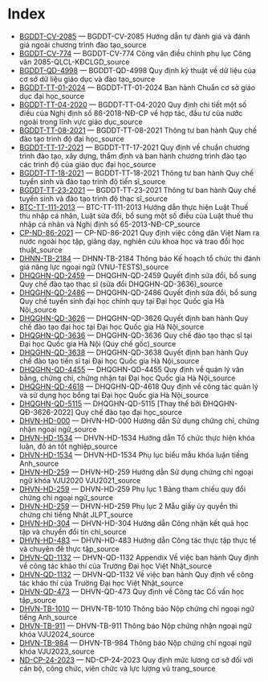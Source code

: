 # Index

- [BGDDT-CV-2085](BGDDT-CV-2085%20H%C6%B0%E1%BB%9Bng%20d%E1%BA%ABn%20t%E1%BB%B1%20%C4%91%C3%A1nh%20gi%C3%A1%20v%C3%A0%20%C4%91%C3%A1nh%20gi%C3%A1%20ngo%C3%A0i%20ch%C6%B0%C6%A1ng%20tr%C3%ACnh%20%C4%91%C3%A0o%20t%E1%BA%A1o_source.md) — BGDDT-CV-2085 Hướng dẫn tự đánh giá và đánh giá ngoài chương trình đào tạo_source
- [BGDDT-CV-774](BGDDT-CV-774%20C%C3%B4ng%20v%C4%83n%20%C4%91i%E1%BB%81u%20ch%E1%BB%89nh%20ph%E1%BB%A5%20l%E1%BB%A5c%20C%C3%B4ng%20v%C4%83n%202085-QLCL-K%C4%90CLGD_source.md) — BGDDT-CV-774 Công văn điều chỉnh phụ lục Công văn 2085-QLCL-KĐCLGD_source
- [BGDDT-QD-4998](BGDDT-QD-4998%20Quy%20%C4%91%E1%BB%8Bnh%20k%E1%BB%B9%20thu%E1%BA%ADt%20v%E1%BB%81%20d%E1%BB%AF%20li%E1%BB%87u%20c%E1%BB%A7a%20c%C6%A1%20s%E1%BB%9F%20d%E1%BB%AF%20li%E1%BB%87u%20gi%C3%A1o%20d%E1%BB%A5c%20v%C3%A0%20%C4%91%C3%A0o%20t%E1%BA%A1o_source.md) — BGDDT-QD-4998 Quy định kỹ thuật về dữ liệu của cơ sở dữ liệu giáo dục và đào tạo_source
- [BGDDT-TT-01-2024](BGDDT-TT-01-2024%20Ban%20h%C3%A0nh%20Chu%E1%BA%A9n%20c%C6%A1%20s%E1%BB%9F%20gi%C3%A1o%20d%E1%BB%A5c%20%C4%91%E1%BA%A1i%20h%E1%BB%8Dc_source.md) — BGDDT-TT-01-2024 Ban hành Chuẩn cơ sở giáo dục đại học_source
- [BGDDT-TT-04-2020](BGDDT-TT-04-2020%20Quy%20%C4%91%E1%BB%8Bnh%20chi%20ti%E1%BA%BFt%20m%E1%BB%99t%20s%E1%BB%91%20%C4%91i%E1%BB%81u%20c%E1%BB%A7a%20Ngh%E1%BB%8B%20%C4%91%E1%BB%8Bnh%20s%E1%BB%91%2086-2018-N%C4%90-CP%20v%E1%BB%81%20h%E1%BB%A3p%20t%C3%A1c%2C%20%C4%91%E1%BA%A7u%20t%C6%B0%20c%E1%BB%A7a%20n%C6%B0%E1%BB%9Bc%20ngo%C3%A0i%20trong%20l%C4%A9nh%20v%E1%BB%B1c%20gi%C3%A1o%20d%E1%BB%A5c_source.md) — BGDDT-TT-04-2020 Quy định chi tiết một số điều của Nghị định số 86-2018-NĐ-CP về hợp tác, đầu tư của nước ngoài trong lĩnh vực giáo dục_source
- [BGDDT-TT-08-2021](BGDDT-TT-08-2021%20Th%C3%B4ng%20t%C6%B0%20ban%20h%C3%A0nh%20Quy%20ch%E1%BA%BF%20%C4%91%C3%A0o%20t%E1%BA%A1o%20tr%C3%ACnh%20%C4%91%E1%BB%99%20%C4%91%E1%BA%A1i%20h%E1%BB%8Dc_source.md) — BGDDT-TT-08-2021 Thông tư ban hành Quy chế đào tạo trình độ đại học_source
- [BGDDT-TT-17-2021](BGDDT-TT-17-2021%20Quy%20%C4%91%E1%BB%8Bnh%20v%E1%BB%81%20chu%E1%BA%A9n%20ch%C6%B0%C6%A1ng%20tr%C3%ACnh%20%C4%91%C3%A0o%20t%E1%BA%A1o%2C%20x%C3%A2y%20d%E1%BB%B1ng%2C%20th%E1%BA%A9m%20%C4%91%E1%BB%8Bnh%20v%C3%A0%20ban%20h%C3%A0nh%20ch%C6%B0%C6%A1ng%20tr%C3%ACnh%20%C4%91%C3%A0o%20t%E1%BA%A1o%20c%C3%A1c%20tr%C3%ACnh%20%C4%91%E1%BB%99%20c%E1%BB%A7a%20gi%C3%A1o%20d%E1%BB%A5c%20%C4%91%E1%BA%A1i%20h%E1%BB%8Dc_source.md) — BGDDT-TT-17-2021 Quy định về chuẩn chương trình đào tạo, xây dựng, thẩm định và ban hành chương trình đào tạo các trình độ của giáo dục đại học_source
- [BGDDT-TT-18-2021](BGDDT-TT-18-2021%20Th%C3%B4ng%20t%C6%B0%20ban%20h%C3%A0nh%20Quy%20ch%E1%BA%BF%20tuy%E1%BB%83n%20sinh%20v%C3%A0%20%C4%91%C3%A0o%20t%E1%BA%A1o%20tr%C3%ACnh%20%C4%91%E1%BB%99%20ti%E1%BA%BFn%20s%C4%A9_source.md) — BGDDT-TT-18-2021 Thông tư ban hành Quy chế tuyển sinh và đào tạo trình độ tiến sĩ_source
- [BGDDT-TT-23-2021](BGDDT-TT-23-2021%20Th%C3%B4ng%20t%C6%B0%20ban%20h%C3%A0nh%20Quy%20ch%E1%BA%BF%20tuy%E1%BB%83n%20sinh%20v%C3%A0%20%C4%91%C3%A0o%20t%E1%BA%A1o%20tr%C3%ACnh%20%C4%91%E1%BB%99%20th%E1%BA%A1c%20s%C4%A9_source.md) — BGDDT-TT-23-2021 Thông tư ban hành Quy chế tuyển sinh và đào tạo trình độ thạc sĩ_source
- [BTC-TT-111-2013](BTC-TT-111-2013%20H%C6%B0%E1%BB%9Bng%20d%E1%BA%ABn%20th%E1%BB%B1c%20hi%E1%BB%87n%20Lu%E1%BA%ADt%20Thu%E1%BA%BF%20thu%20nh%E1%BA%ADp%20c%C3%A1%20nh%C3%A2n%2C%20Lu%E1%BA%ADt%20s%E1%BB%ADa%20%C4%91%E1%BB%95i%2C%20b%E1%BB%95%20sung%20m%E1%BB%99t%20s%E1%BB%91%20%C4%91i%E1%BB%81u%20c%E1%BB%A7a%20Lu%E1%BA%ADt%20thu%E1%BA%BF%20thu%20nh%E1%BA%ADp%20c%C3%A1%20nh%C3%A2n%20v%C3%A0%20Ngh%E1%BB%8B%20%C4%91%E1%BB%8Bnh%20s%E1%BB%91%2065-2013-N%C4%90-CP_source.md) — BTC-TT-111-2013 Hướng dẫn thực hiện Luật Thuế thu nhập cá nhân, Luật sửa đổi, bổ sung một số điều của Luật thuế thu nhập cá nhân và Nghị định số 65-2013-NĐ-CP_source
- [CP-ND-86-2021](CP-ND-86-2021%20Quy%20%C4%91%E1%BB%8Bnh%20vi%E1%BB%87c%20c%C3%B4ng%20d%C3%A2n%20Vi%E1%BB%87t%20Nam%20ra%20n%C6%B0%E1%BB%9Bc%20ngo%C3%A0i%20h%E1%BB%8Dc%20t%E1%BA%ADp%2C%20gi%E1%BA%A3ng%20d%E1%BA%A1y%2C%20nghi%C3%AAn%20c%E1%BB%A9u%20khoa%20h%E1%BB%8Dc%20v%C3%A0%20trao%20%C4%91%E1%BB%95i%20h%E1%BB%8Dc%20thu%E1%BA%ADt_source.md) — CP-ND-86-2021 Quy định việc công dân Việt Nam ra nước ngoài học tập, giảng dạy, nghiên cứu khoa học và trao đổi học thuật_source
- [DHNN-TB-2184](DHNN-TB-2184%20Th%C3%B4ng%20b%C3%A1o%20K%E1%BA%BF%20ho%E1%BA%A1ch%20t%E1%BB%95%20ch%E1%BB%A9c%20thi%20%C4%91%C3%A1nh%20gi%C3%A1%20n%C4%83ng%20l%E1%BB%B1c%20ngo%E1%BA%A1i%20ng%E1%BB%AF%20%28VNU-TESTS%29_source.md) — DHNN-TB-2184 Thông báo Kế hoạch tổ chức thi đánh giá năng lực ngoại ngữ (VNU-TESTS)_source
- [DHQGHN-QD-2459](DHQGHN-QD-2459%20Quy%E1%BA%BFt%20%C4%91%E1%BB%8Bnh%20s%E1%BB%ADa%20%C4%91%E1%BB%95i%2C%20b%E1%BB%95%20sung%20Quy%20ch%E1%BA%BF%20%C4%91%C3%A0o%20t%E1%BA%A1o%20th%E1%BA%A1c%20s%C4%A9%20%28s%E1%BB%ADa%20%C4%91%E1%BB%95i%20DHQGHN-QD-3636%29_source.md) — DHQGHN-QD-2459 Quyết định sửa đổi, bổ sung Quy chế đào tạo thạc sĩ (sửa đổi DHQGHN-QD-3636)_source
- [DHQGHN-QD-2486](DHQGHN-QD-2486%20Quy%E1%BA%BFt%20%C4%91%E1%BB%8Bnh%20s%E1%BB%ADa%20%C4%91%E1%BB%95i%2C%20b%E1%BB%95%20sung%20Quy%20ch%E1%BA%BF%20tuy%E1%BB%83n%20sinh%20%C4%91%E1%BA%A1i%20h%E1%BB%8Dc%20ch%C3%ADnh%20quy%20t%E1%BA%A1i%20%C4%90%E1%BA%A1i%20h%E1%BB%8Dc%20Qu%E1%BB%91c%20gia%20H%C3%A0%20N%E1%BB%99i_source.md) — DHQGHN-QD-2486 Quyết định sửa đổi, bổ sung Quy chế tuyển sinh đại học chính quy tại Đại học Quốc gia Hà Nội_source
- [DHQGHN-QD-3626](DHQGHN-QD-3626%20Quy%E1%BA%BFt%20%C4%91%E1%BB%8Bnh%20ban%20h%C3%A0nh%20Quy%20ch%E1%BA%BF%20%C4%91%C3%A0o%20t%E1%BA%A1o%20%C4%91%E1%BA%A1i%20h%E1%BB%8Dc%20t%E1%BA%A1i%20%C4%90%E1%BA%A1i%20h%E1%BB%8Dc%20Qu%E1%BB%91c%20gia%20H%C3%A0%20N%E1%BB%99i_source.md) — DHQGHN-QD-3626 Quyết định ban hành Quy chế đào tạo đại học tại Đại học Quốc gia Hà Nội_source
- [DHQGHN-QD-3636](DHQGHN-QD-3636%20Quy%20ch%E1%BA%BF%20%C4%91%C3%A0o%20t%E1%BA%A1o%20th%E1%BA%A1c%20s%C4%A9%20t%E1%BA%A1i%20%C4%90%E1%BA%A1i%20h%E1%BB%8Dc%20Qu%E1%BB%91c%20gia%20H%C3%A0%20N%E1%BB%99i%20%28Quy%20ch%E1%BA%BF%20g%E1%BB%91c%29_source.md) — DHQGHN-QD-3636 Quy chế đào tạo thạc sĩ tại Đại học Quốc gia Hà Nội (Quy chế gốc)_source
- [DHQGHN-QD-3638](DHQGHN-QD-3638%20Quy%E1%BA%BFt%20%C4%91%E1%BB%8Bnh%20ban%20h%C3%A0nh%20Quy%20ch%E1%BA%BF%20%C4%91%C3%A0o%20t%E1%BA%A1o%20ti%E1%BA%BFn%20s%C4%A9%20t%E1%BA%A1i%20%C4%90%E1%BA%A1i%20h%E1%BB%8Dc%20Qu%E1%BB%91c%20gia%20H%C3%A0%20N%E1%BB%99i_source.md) — DHQGHN-QD-3638 Quyết định ban hành Quy chế đào tạo tiến sĩ tại Đại học Quốc gia Hà Nội_source
- [DHQGHN-QD-4455](DHQGHN-QD-4455%20Quy%20%C4%91%E1%BB%8Bnh%20v%E1%BB%81%20qu%E1%BA%A3n%20l%C3%BD%20v%C4%83n%20b%E1%BA%B1ng%2C%20ch%E1%BB%A9ng%20ch%E1%BB%89%2C%20ch%E1%BB%A9ng%20nh%E1%BA%ADn%20t%E1%BA%A1i%20%C4%90%E1%BA%A1i%20h%E1%BB%8Dc%20Qu%E1%BB%91c%20gia%20H%C3%A0%20N%E1%BB%99i_source.md) — DHQGHN-QD-4455 Quy định về quản lý văn bằng, chứng chỉ, chứng nhận tại Đại học Quốc gia Hà Nội_source
- [DHQGHN-QD-4618](DHQGHN-QD-4618%20Quy%20%C4%91%E1%BB%8Bnh%20v%E1%BB%81%20c%C3%B4ng%20t%C3%A1c%20qu%E1%BA%A3n%20l%C3%BD%20v%C3%A0%20s%E1%BB%AD%20d%E1%BB%A5ng%20h%E1%BB%8Dc%20b%E1%BB%95ng%20t%E1%BA%A1i%20%C4%90%E1%BA%A1i%20h%E1%BB%8Dc%20Qu%E1%BB%91c%20gia%20H%C3%A0%20N%E1%BB%99i_source.md) — DHQGHN-QD-4618 Quy định về công tác quản lý và sử dụng học bổng tại Đại học Quốc gia Hà Nội_source
- [DHQGHN-QD-5115](DHQGHN-QD-5115%20%5BThay%20th%E1%BA%BF%20b%E1%BB%9Fi%20%C4%90HQGHN-Q%C4%90-3626-2022%5D%20Quy%20ch%E1%BA%BF%20%C4%91%C3%A0o%20t%E1%BA%A1o%20%C4%91%E1%BA%A1i%20h%E1%BB%8Dc_source.md) — DHQGHN-QD-5115 [Thay thế bởi ĐHQGHN-QĐ-3626-2022] Quy chế đào tạo đại học_source
- [DHVN-HD-000](DHVN-HD-000%20H%C6%B0%E1%BB%9Bng%20d%E1%BA%ABn%20S%E1%BB%AD%20d%E1%BB%A5ng%20ch%E1%BB%A9ng%20ch%E1%BB%89%2C%20ch%E1%BB%A9ng%20nh%E1%BA%ADn%20ngo%E1%BA%A1i%20ng%E1%BB%AF_source.md) — DHVN-HD-000 Hướng dẫn Sử dụng chứng chỉ, chứng nhận ngoại ngữ_source
- [DHVN-HD-1534](DHVN-HD-1534%20H%C6%B0%E1%BB%9Bng%20d%E1%BA%ABn%20T%E1%BB%95%20ch%E1%BB%A9c%20th%E1%BB%B1c%20hi%E1%BB%87n%20kh%C3%B3a%20lu%E1%BA%ADn%2C%20%C4%91%E1%BB%93%20%C3%A1n%20t%E1%BB%91t%20nghi%E1%BB%87p_source.md) — DHVN-HD-1534 Hướng dẫn Tổ chức thực hiện khóa luận, đồ án tốt nghiệp_source
- [DHVN-HD-1534](DHVN-HD-1534%20Ph%E1%BB%A5%20l%E1%BB%A5c%20bi%E1%BB%83u%20m%E1%BA%ABu%20kh%C3%B3a%20lu%E1%BA%ADn%20ti%E1%BA%BFng%20Anh_source.md) — DHVN-HD-1534 Phụ lục biểu mẫu khóa luận tiếng Anh_source
- [DHVN-HD-259](DHVN-HD-259%20H%C6%B0%E1%BB%9Bng%20d%E1%BA%ABn%20S%E1%BB%AD%20d%E1%BB%A5ng%20ch%E1%BB%A9ng%20ch%E1%BB%89%20ngo%E1%BA%A1i%20ng%E1%BB%AF%20kh%C3%B3a%20VJU2020%20VJU2021_source.md) — DHVN-HD-259 Hướng dẫn Sử dụng chứng chỉ ngoại ngữ khóa VJU2020 VJU2021_source
- [DHVN-HD-259](DHVN-HD-259%20Ph%E1%BB%A5%20l%E1%BB%A5c%201%20B%E1%BA%A3ng%20tham%20chi%E1%BA%BFu%20quy%20%C4%91%E1%BB%95i%20ch%E1%BB%A9ng%20ch%E1%BB%89%20ngo%E1%BA%A1i%20ng%E1%BB%AF_source.md) — DHVN-HD-259 Phụ lục 1 Bảng tham chiếu quy đổi chứng chỉ ngoại ngữ_source
- [DHVN-HD-259](DHVN-HD-259%20Ph%E1%BB%A5%20l%E1%BB%A5c%202%20M%E1%BA%ABu%20gi%E1%BA%A5y%20%E1%BB%A7y%20quy%E1%BB%81n%20thi%20ch%E1%BB%A9ng%20ch%E1%BB%89%20ti%E1%BA%BFng%20Nh%E1%BA%ADt%20JLPT_source.md) — DHVN-HD-259 Phụ lục 2 Mẫu giấy ủy quyền thi chứng chỉ tiếng Nhật JLPT_source
- [DHVN-HD-304](DHVN-HD-304%20H%C6%B0%E1%BB%9Bng%20d%E1%BA%ABn%20C%C3%B4ng%20nh%E1%BA%ADn%20k%E1%BA%BFt%20qu%E1%BA%A3%20h%E1%BB%8Dc%20t%E1%BA%ADp%20v%C3%A0%20chuy%E1%BB%83n%20%C4%91%E1%BB%95i%20t%C3%ADn%20ch%E1%BB%89_source.md) — DHVN-HD-304 Hướng dẫn Công nhận kết quả học tập và chuyển đổi tín chỉ_source
- [DHVN-HD-483](DHVN-HD-483%20H%C6%B0%E1%BB%9Bng%20d%E1%BA%ABn%20C%C3%B4ng%20t%C3%A1c%20th%E1%BB%B1c%20t%E1%BA%ADp%20th%E1%BB%B1c%20t%E1%BA%BF%20v%C3%A0%20chuy%C3%AAn%20%C4%91%E1%BB%81%20th%E1%BB%B1c%20t%E1%BA%ADp_source.md) — DHVN-HD-483 Hướng dẫn Công tác thực tập thực tế và chuyên đề thực tập_source
- [DHVN-QD-1132](DHVN-QD-1132%20Appendix%20V%E1%BB%81%20vi%E1%BB%87c%20ban%20h%C3%A0nh%20Quy%20%C4%91%E1%BB%8Bnh%20v%E1%BB%81%20c%C3%B4ng%20t%C3%A1c%20kh%E1%BA%A3o%20th%C3%AD%20c%E1%BB%A7a%20Tr%C6%B0%E1%BB%9Dng%20%C4%90%E1%BA%A1i%20h%E1%BB%8Dc%20Vi%E1%BB%87t%20Nh%E1%BA%ADt_source.md) — DHVN-QD-1132 Appendix Về việc ban hành Quy định về công tác khảo thí của Trường Đại học Việt Nhật_source
- [DHVN-QD-1132](DHVN-QD-1132%20V%E1%BB%81%20vi%E1%BB%87c%20ban%20h%C3%A0nh%20Quy%20%C4%91%E1%BB%8Bnh%20v%E1%BB%81%20c%C3%B4ng%20t%C3%A1c%20kh%E1%BA%A3o%20th%C3%AD%20c%E1%BB%A7a%20Tr%C6%B0%E1%BB%9Dng%20%C4%90%E1%BA%A1i%20h%E1%BB%8Dc%20Vi%E1%BB%87t%20Nh%E1%BA%ADt_source.md) — DHVN-QD-1132 Về việc ban hành Quy định về công tác khảo thí của Trường Đại học Việt Nhật_source
- [DHVN-QD-473](DHVN-QD-473%20Quy%20%C4%91%E1%BB%8Bnh%20v%E1%BB%81%20C%C3%B4ng%20t%C3%A1c%20C%E1%BB%91%20v%E1%BA%A5n%20h%E1%BB%8Dc%20t%E1%BA%ADp_source.md) — DHVN-QD-473 Quy định về Công tác Cố vấn học tập_source
- [DHVN-TB-1010](DHVN-TB-1010%20Th%C3%B4ng%20b%C3%A1o%20N%E1%BB%99p%20ch%E1%BB%A9ng%20ch%E1%BB%89%20ngo%E1%BA%A1i%20ng%E1%BB%AF%20ti%E1%BA%BFng%20Anh_source.md) — DHVN-TB-1010 Thông báo Nộp chứng chỉ ngoại ngữ tiếng Anh_source
- [DHVN-TB-911](DHVN-TB-911%20Th%C3%B4ng%20b%C3%A1o%20N%E1%BB%99p%20ch%E1%BB%A9ng%20nh%E1%BA%ADn%20ngo%E1%BA%A1i%20ng%E1%BB%AF%20kh%C3%B3a%20VJU2024_source.md) — DHVN-TB-911 Thông báo Nộp chứng nhận ngoại ngữ khóa VJU2024_source
- [DHVN-TB-984](DHVN-TB-984%20Th%C3%B4ng%20b%C3%A1o%20N%E1%BB%99p%20ch%E1%BB%A9ng%20ch%E1%BB%89%20ngo%E1%BA%A1i%20ng%E1%BB%AF%20kh%C3%B3a%20VJU2023_source.md) — DHVN-TB-984 Thông báo Nộp chứng chỉ ngoại ngữ khóa VJU2023_source
- [ND-CP-24-2023](ND-CP-24-2023%20Quy%20%C4%91%E1%BB%8Bnh%20m%E1%BB%A9c%20l%C6%B0%C6%A1ng%20c%C6%A1%20s%E1%BB%9F%20%C4%91%E1%BB%91i%20v%E1%BB%9Bi%20c%C3%A1n%20b%E1%BB%99%2C%20c%C3%B4ng%20ch%E1%BB%A9c%2C%20vi%C3%AAn%20ch%E1%BB%A9c%20v%C3%A0%20l%E1%BB%B1c%20l%C6%B0%E1%BB%A3ng%20v%C5%A9%20trang_source.md) — ND-CP-24-2023 Quy định mức lương cơ sở đối với cán bộ, công chức, viên chức và lực lượng vũ trang_source
